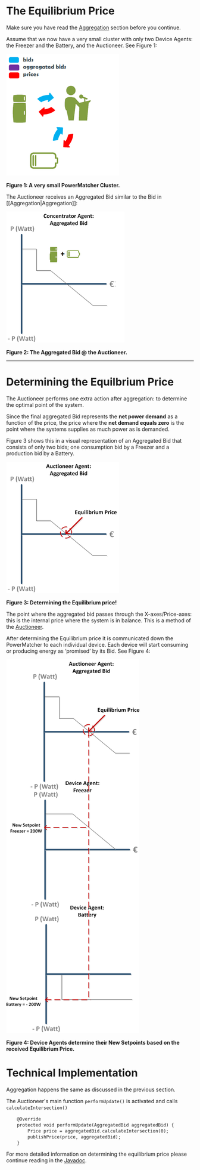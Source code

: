 # The Equilibrium Price

Make sure you have read the [Aggregation](Aggregation.md) section before you continue. 

Assume that we now have a very small cluster with only two Device Agents: the Freezer and the Battery, and the Auctioneer. See Figure 1:

![Auctioneer Equilibrium](AuctioneerEquilibrium.png)

**Figure 1: A very small PowerMatcher Cluster.**

The Auctioneer receives an Aggregated Bid similar to the Bid in [[Aggregation|Aggregation]]:

![AggregatedBid](AggregatedBid1.png)

**Figure 2: The Aggregated Bid @ the Auctioneer.**

-----------------------------------------------
# Determining the Equilbrium Price

The Auctioneer performs one extra action after aggregation: to determine the optimal point of the system. 

Since the final aggregated Bid represents the **net power demand** as a function of the price, the price where the **net demand equals zero** is the point where the systems supplies as much power as is demanded.

Figure 3 shows this in a visual representation of an Aggregated Bid that consists of only two bids; one consumption bid by a Freezer and a production bid by a Battery.

![Equilibrium](Equilibrium1.png)

**Figure 3: Determining the Equilibrium price!**

The point where the aggregated bid passes through the X-axes/Price-axes: this is the internal price where the system is in balance. This is a method of the [Auctioneer](https://github.com/flexiblepower/powermatcher/blob/master/net.powermatcher.core/src/net/powermatcher/core/auctioneer/Auctioneer.java). 

After determining the Equilibrium price it is communicated down the PowerMatcher to each individual device. Each device will start consuming or producing energy as ‘promised’ by its Bid. See Figure 4:

![NewSetPoint](NewSetPoint.png)

**Figure 4: Device Agents determine their New Setpoints based on the received Equilibrium Price.**

# Technical Implementation

Aggregation happens the same as discussed in the previous section.

The Auctioneer's main function `performUpdate()` is activated and calls `calculateIntersection()`

```
    @Override
    protected void performUpdate(AggregatedBid aggregatedBid) {
        Price price = aggregatedBid.calculateIntersection(0);
        publishPrice(price, aggregatedBid);
    }

```

For more detailed information on determining the equilibrium price please continue reading in the [Javadoc]().